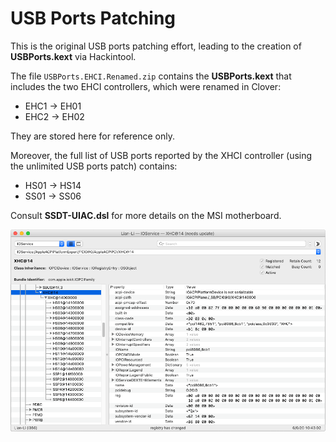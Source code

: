 # USB Ports Patching

This is the original USB ports patching effort, leading to the creation of **USBPorts.kext** via Hackintool.<br/>

The file `USBPorts.EHCI.Renamed.zip` contains the **USBPorts.kext** that includes the two EHCI controllers, which were renamed in Clover:<br/>

* EHC1 → EH01
* EHC2 → EH02

They are stored here for reference only.<br/>

Moreover, the full list of USB ports reported by the XHCI controller (using the unlimited USB ports patch) contains:

* HS01 → HS14
* SS01 → SS06

Consult **SSDT-UIAC.dsl** for more details on the MSI motherboard.

![Full List Of XHCI Ports](XHCI-Full-List-Of-Ports.png)
